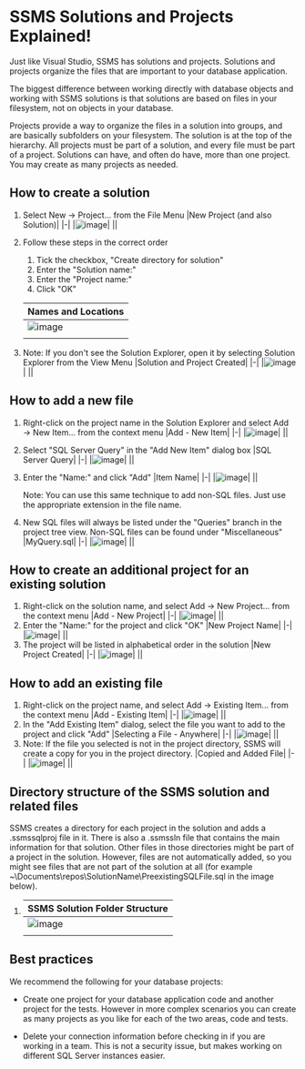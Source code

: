 # SSMS Solutions and Projects Explained!

Just like Visual Studio, SSMS has solutions and projects. Solutions and projects organize the files that are important to your database application.

The biggest difference between working directly with database objects and working with SSMS solutions is that solutions are based on files in your filesystem, not on objects in your database.

Projects provide a way to organize the files in a solution into groups, and are basically subfolders on your filesystem. The solution is at the top of the hierarchy. All projects must be part of a solution, and every file must be part of a project. Solutions can have, and often do have, more than one project. You may create as many projects as needed.

## How to create a solution
1. Select New → Project... from the File Menu
   |New Project (and also Solution)|
   |-|
   |![image](https://user-images.githubusercontent.com/298017/115097644-701e2080-9ef9-11eb-9d8b-4cb54045153a.png)|
   ||
1. Follow these steps in the correct order
   1. Tick the checkbox, "Create directory for solution"
   1. Enter the "Solution name:"
   1. Enter the "Project name:"
   1. Click "OK"
   
   |Names and Locations|
   |-|
   |![image](https://user-images.githubusercontent.com/298017/115097676-a6f43680-9ef9-11eb-8e8b-86cc877b4aff.png)|
   ||
1. Note: If you don't see the Solution Explorer, open it by selecting Solution Explorer from the View Menu
   |Solution and Project Created|
   |-|
   |![image](https://user-images.githubusercontent.com/298017/115097732-f20e4980-9ef9-11eb-94da-4275176b48bc.png)|
   ||

## How to add a new file
1. Right-click on the project name in the Solution Explorer and select Add → New Item... from the context menu
   |Add - New Item|
   |-|
   |![image](https://user-images.githubusercontent.com/298017/115097750-0a7e6400-9efa-11eb-9fa9-3e329c7fe86a.png)|
   ||
1. Select "SQL Server Query" in the "Add New Item" dialog box
   |SQL Server Query|
   |-|
   |![image](https://user-images.githubusercontent.com/298017/115097770-2255e800-9efa-11eb-9310-011d3a220a26.png)|
   ||
1. Enter the "Name:" and click "Add"
   |Item Name|
   |-|
   |![image](https://user-images.githubusercontent.com/298017/115097791-3863a880-9efa-11eb-9588-a1dd1a6f613b.png)|
   ||
   
   Note: You can use this same technique to add non-SQL files. Just use the appropriate extension in the file name.
1. New SQL files will always be listed under the "Queries" branch in the project tree view. Non-SQL files can be found under "Miscellaneous"
   |MyQuery.sql|
   |-|
   |![image](https://user-images.githubusercontent.com/298017/115097802-44e80100-9efa-11eb-9907-e79b049c0cad.png)|
   ||

## How to create an additional project for an existing solution
1. Right-click on the solution name, and select Add → New Project... from the context menu
   |Add - New Project|
   |-|
   |![image](https://user-images.githubusercontent.com/298017/115097831-71038200-9efa-11eb-9277-054edb059deb.png)|
   ||
1. Enter the "Name:" for the project and click "OK"
   |New Project Name|
   |-|
   |![image](https://user-images.githubusercontent.com/298017/115097860-9bedd600-9efa-11eb-9ed3-0e950574340e.png)|
   ||
1. The project will be listed in alphabetical order in the solution
   |New Project Created|
   |-|
   |![image](https://user-images.githubusercontent.com/298017/115097877-b627b400-9efa-11eb-9b12-9cd6b346cff0.png)|
   ||

## How to add an existing file
1. Right-click on the project name, and select Add → Existing Item... from the context menu
   |Add - Existing Item|
   |-|
   |![image](https://user-images.githubusercontent.com/298017/115097888-c2ac0c80-9efa-11eb-9ba5-21b0c6f5f67b.png)|
   ||
1. In the "Add Existing Item" dialog, select the file you want to add to the project and click "Add"
   |Selecting a File - Anywhere|
   |-|
   |![image](https://user-images.githubusercontent.com/298017/115097915-f7b85f00-9efa-11eb-93ad-8adec116dd26.png)|
   ||
1. Note: If the file you selected is not in the project directory, SSMS will create a copy for you in the project directory.
   |Copied and Added File|
   |-|
   |![image](https://user-images.githubusercontent.com/298017/115097946-2cc4b180-9efb-11eb-9782-50166ad27b4c.png)|
   ||

## Directory structure of the SSMS solution and related files

SSMS creates a directory for each project in the solution and adds a .ssmssqlproj file in it. There is also a .ssmssln file that contains the main information for that solution. Other files in those directories might be part of a project in the solution. However, files are not automatically added, so you might see files that are not part of the solution at all (for example ~\Documents\repos\SolutionName\PreexistingSQLFile.sql in the image below).
1. |SSMS Solution Folder Structure|
   |-|
   |![image](https://user-images.githubusercontent.com/298017/115125803-92b34680-9f98-11eb-80b5-96fa54b2f585.png)|
   ||

## Best practices
We recommend the following for your database projects:

- Create one project for your database application code and another project for the tests. However in more complex scenarios you can create as many projects as you like for each of the two areas, code and tests.

- Delete your connection information before checking in if you are working in a team. This is not a security issue, but makes working on different SQL Server instances easier.

